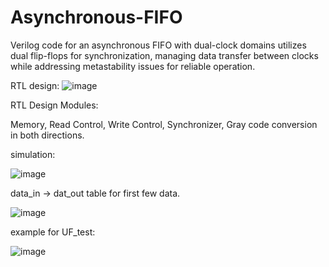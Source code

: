 # Asynchronous-FIFO
 

Verilog code for an asynchronous FIFO with dual-clock domains utilizes dual flip-flops for synchronization, managing data transfer between clocks while addressing metastability issues for reliable operation.

RTL design:
![image](https://github.com/user-attachments/assets/b61268d4-3fc8-4d26-836f-58ce154fa992)

RTL Design Modules:

Memory, 
Read Control, 
Write Control,
Synchronizer, 
Gray code conversion in both directions. 


simulation:

![image](https://github.com/user-attachments/assets/09064f71-072c-4f65-bd83-771dcfb5e04f)

data_in -> dat_out table for first few data.

![image](https://github.com/user-attachments/assets/6932de41-0e15-48f8-a439-3c996ccaeed5)

example for UF_test:

![image](https://github.com/user-attachments/assets/1ca1f66c-d48e-44f4-aae8-11df668a91cc)


